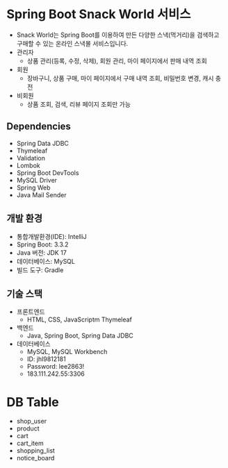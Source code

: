 # Spring Boot Snack World 서비스

- Snack World는 Spring Boot를 이용하여 만든 다양한 스낵(먹거리)을 검색하고 구매할 수 있는 온라인 스낵몰 서비스입니다.
- 관리자
  - 상품 관리(등록, 수정, 삭제), 회원 관리, 마이 페이지에서 판매 내역 조회
- 회원
  - 장바구니, 상품 구매, 마이 페이지에서 구매 내역 조회, 비밀번호 변경, 캐시 충전
- 비회원
  - 상품 조회, 검색, 리뷰 페이지 조회만 가능

## Dependencies
- Spring Data JDBC
- Thymeleaf
- Validation
- Lombok
- Spring Boot DevTools
- MySQL Driver
- Spring Web
- Java Mail Sender

## 개발 환경
- 통합개발환경(IDE): IntelliJ
- Spring Boot: 3.3.2
- Java 버전: JDK 17
- 데이터베이스: MySQL
- 빌드 도구: Gradle

## 기술 스택
- 프론트엔드
  - HTML, CSS, JavaScriptm Thymeleaf
- 백엔드
  - Java, Spring Boot, Spring Data JDBC
- 데이터베이스
  - MySQL, MySQL Workbench
  - ID: jhl9812181
  - Password: lee2863!
  - 183.111.242.55:3306

# DB Table
- shop_user
- product
- cart
- cart_item
- shopping_list
- notice_board

